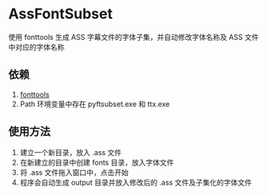 # AssFontSubset
使用 fonttools 生成 ASS 字幕文件的字体子集，并自动修改字体名称及 ASS 文件中对应的字体名称

## 依赖
1. [fonttools](https://github.com/fonttools/fonttools)
2. Path 环境变量中存在 pyftsubset.exe 和 ttx.exe

## 使用方法
1. 建立一个新目录，放入 .ass 文件
2. 在新建立的目录中创建 fonts 目录，放入字体文件
3. 将 .ass 文件拖入窗口中，点击开始
4. 程序会自动生成 output 目录并放入修改后的 .ass 文件及子集化的字体文件
